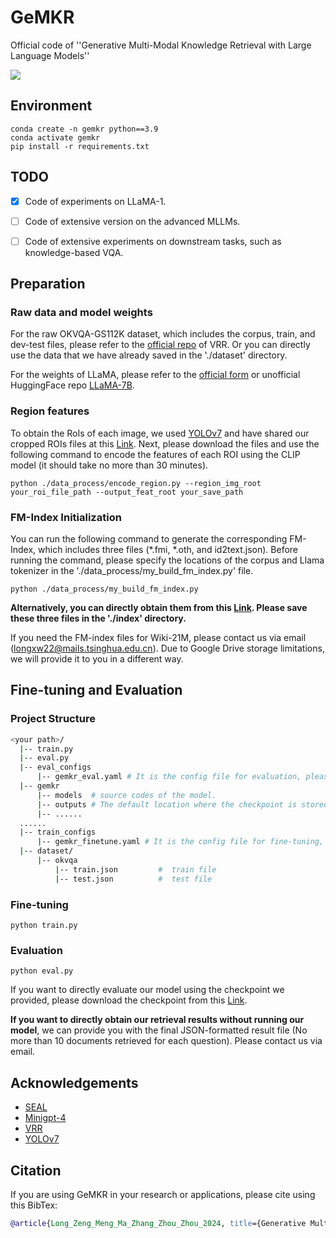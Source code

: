 # GeMKR 
Official code of ''Generative Multi-Modal Knowledge Retrieval with Large Language Models''

<p align="left">
<a href="https://arxiv.org/abs/2401.08206" alt="arXiv">
    <img src="https://img.shields.io/badge/arXiv-2405.05615-b31b1b.svg?style=flat" /></a>
</p>

## Environment
```shell script
conda create -n gemkr python==3.9
conda activate gemkr
pip install -r requirements.txt
```

## TODO 
- [x] Code of experiments on LLaMA-1.
- [ ] Code of extensive version on the advanced MLLMs.
- [ ] Code of extensive experiments on downstream tasks, such as knowledge-based VQA.


## Preparation
### Raw data and model weights
For the raw OKVQA-GS112K dataset, which includes the corpus, train, and dev-test files, please refer to the [official repo](https://arxiv.org/abs/2109.04014) of VRR. Or you can directly use the data that we have already saved in the './dataset' directory.

For the weights of LLaMA, please refer to the [official form](https://forms.gle/jk851eBVbX1m5TAv5) or unofficial HuggingFace repo [LLaMA-7B](https://huggingface.co/nyanko7/LLaMA-7B/tree/main).

### Region features
To obtain the RoIs of each image, we used [YOLOv7](https://arxiv.org/abs/2207.02696) and have shared our cropped ROIs files at this [Link](https://drive.google.com/drive/folders/19pAzQB7jPxR4aWhBBBgBpnYIh2YP2USG?usp=drive_link). Next, please download the files and use the following command to encode the features of each ROI using the CLIP model (it should take no more than 30 minutes).
```
python ./data_process/encode_region.py --region_img_root your_roi_file_path --output_feat_root your_save_path
```

### FM-Index Initialization
You can run the following command to generate the corresponding FM-Index, which includes three files (*.fmi, *.oth, and id2text.json). Before running the command, please specify the locations of the corpus and Llama tokenizer in the './data_process/my_build_fm_index.py' file. 
```
python ./data_process/my_build_fm_index.py
```
**Alternatively, you can directly obtain them from this [Link](https://drive.google.com/drive/folders/1nmvWMQLlMw-guTc1zhLfrIaa_texYCj4?usp=drive_link). Please save these three files in the './index' directory.**

If you need the FM-index files for Wiki-21M, please contact us via email (longxw22@mails.tsinghua.edu.cn). Due to Google Drive storage limitations, we will provide it to you in a different way.

## Fine-tuning and Evaluation
### Project Structure
```bash
<your path>/
  |-- train.py
  |-- eval.py
  |-- eval_configs
      |-- gemkr_eval.yaml # It is the config file for evaluation, please specify the checkpoint path here.
  |-- gemkr
      |-- models  # source codes of the model.
      |-- outputs # The default location where the checkpoint is stored.
      |-- ......
  ......
  |-- train_configs
      |-- gemkr_finetune.yaml # It is the config file for fine-tuning, please specify the path to the images and region features here.
  |-- dataset/
      |-- okvqa
          |-- train.json         #  train file
          |-- test.json          #  test file
```

### Fine-tuning
```
python train.py
```

### Evaluation
```
python eval.py
```
If you want to directly evaluate our model using the checkpoint we provided, please download the checkpoint from this [Link](https://drive.google.com/drive/folders/10_8NIvJAisaU41Usm21CWNSXwnZwezVH?usp=drive_link).

**If you want to directly obtain our retrieval results without running our model**, we can provide you with the final JSON-formatted result file (No more than 10 documents retrieved for each question). Please contact us via email.


## Acknowledgements

- [SEAL](https://arxiv.org/abs/2204.10628)
- [Minigpt-4](https://github.com/Vision-CAIR/MiniGPT-4)
- [VRR](https://arxiv.org/abs/2109.04014)
- [YOLOv7](https://arxiv.org/abs/2207.02696)


## Citation
If you are using GeMKR in your research or applications, please cite using this BibTex:

```bibtex
@article{Long_Zeng_Meng_Ma_Zhang_Zhou_Zhou_2024, title={Generative Multi-Modal Knowledge Retrieval with Large Language Models}, volume={38}, url={https://ojs.aaai.org/index.php/AAAI/article/view/29837}, DOI={10.1609/aaai.v38i17.29837}, number={17}, journal={Proceedings of the AAAI Conference on Artificial Intelligence}, author={Long, Xinwei and Zeng, Jiali and Meng, Fandong and Ma, Zhiyuan and Zhang, Kaiyan and Zhou, Bowen and Zhou, Jie}, year={2024}, month={Mar.}, pages={18733-18741} }
```
